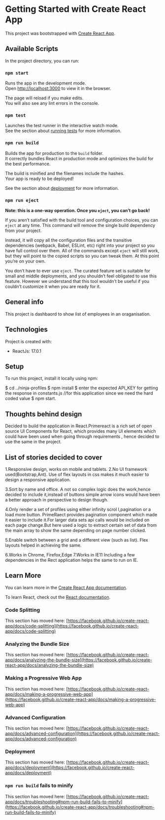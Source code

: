 # Getting Started with Create React App

This project was bootstrapped with [Create React App](https://github.com/facebook/create-react-app).

## Available Scripts

In the project directory, you can run:

### `npm start`

Runs the app in the development mode.\
Open [http://localhost:3000](http://localhost:3000) to view it in the browser.

The page will reload if you make edits.\
You will also see any lint errors in the console.

### `npm test`

Launches the test runner in the interactive watch mode.\
See the section about [running tests](https://facebook.github.io/create-react-app/docs/running-tests) for more information.

### `npm run build`

Builds the app for production to the `build` folder.\
It correctly bundles React in production mode and optimizes the build for the best performance.

The build is minified and the filenames include the hashes.\
Your app is ready to be deployed!

See the section about [deployment](https://facebook.github.io/create-react-app/docs/deployment) for more information.

### `npm run eject`

**Note: this is a one-way operation. Once you `eject`, you can’t go back!**

If you aren’t satisfied with the build tool and configuration choices, you can `eject` at any time. This command will remove the single build dependency from your project.

Instead, it will copy all the configuration files and the transitive dependencies (webpack, Babel, ESLint, etc) right into your project so you have full control over them. All of the commands except `eject` will still work, but they will point to the copied scripts so you can tweak them. At this point you’re on your own.

You don’t have to ever use `eject`. The curated feature set is suitable for small and middle deployments, and you shouldn’t feel obligated to use this feature. However we understand that this tool wouldn’t be useful if you couldn’t customize it when you are ready for it.

## General info
This project is dashbaord to show list of employees in an oraganisation.
	
## Technologies
Project is created with:
* ReactJs: 17.0.1
	
## Setup
To run this project, install it locally using npm:

$ cd ../ninja-profiles
$ npm install
$ enter the expected API_KEY for getting the response in constants.js  //for this application since we need the hard coded value
$ npm start.

## Thoughts behind design
Decided to build the application in React.Primereact is a rich set of open source UI Components for React, which provides many UI elements which could have been used when going through requirements , hence decided to use the same in the project.

## List of stories decided to cover
1.Responsive design, works on mobile and tablets.
2.No UI framework used(Bootstrap,Ant).
Use of flex layouts in css makes it much easier to design a responsive application.

3.Sort by name and office.
A not so complex logic does the work,hence decided to include it,instead of buttons simple arrow icons would have been a better approach in perspective to design though.

4.Only render a set of profiles using either infinity scrol l,pagination or a load more button.
PrimeRaect provides pagination component which made it easier to include it.For larger data sets api calls would be included on each page change.But here used a logic to extract certain set of data from the main array to show the same depending on page number clicked.

5.Enable switch between a grid and a different view (such as list).
Flex layouts helped in achieving the same.

6.Works in Chrome, Firefox,Edge
7.Works in IE11 
Including a few dependencies in the Rect application helps the same to run on IE.


## Learn More

You can learn more in the [Create React App documentation](https://facebook.github.io/create-react-app/docs/getting-started).

To learn React, check out the [React documentation](https://reactjs.org/).

### Code Splitting

This section has moved here: [https://facebook.github.io/create-react-app/docs/code-splitting](https://facebook.github.io/create-react-app/docs/code-splitting)

### Analyzing the Bundle Size

This section has moved here: [https://facebook.github.io/create-react-app/docs/analyzing-the-bundle-size](https://facebook.github.io/create-react-app/docs/analyzing-the-bundle-size)

### Making a Progressive Web App

This section has moved here: [https://facebook.github.io/create-react-app/docs/making-a-progressive-web-app](https://facebook.github.io/create-react-app/docs/making-a-progressive-web-app)

### Advanced Configuration

This section has moved here: [https://facebook.github.io/create-react-app/docs/advanced-configuration](https://facebook.github.io/create-react-app/docs/advanced-configuration)

### Deployment

This section has moved here: [https://facebook.github.io/create-react-app/docs/deployment](https://facebook.github.io/create-react-app/docs/deployment)

### `npm run build` fails to minify

This section has moved here: [https://facebook.github.io/create-react-app/docs/troubleshooting#npm-run-build-fails-to-minify](https://facebook.github.io/create-react-app/docs/troubleshooting#npm-run-build-fails-to-minify)
